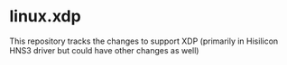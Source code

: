 # linux.xdp
This repository tracks the changes to support XDP (primarily in Hisilicon HNS3 driver but could have other changes as well)
